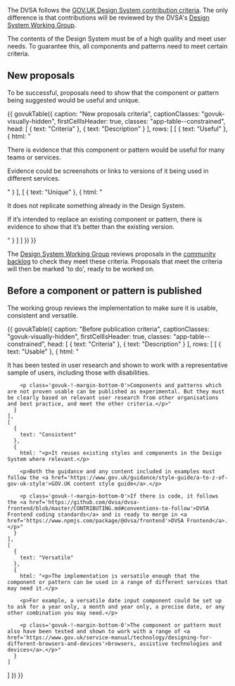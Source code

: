 The DVSA follows the [GOV.UK Design System contribution criteria](https://design-system.service.gov.uk/community/contribution-criteria/). The only difference is that contributions will be reviewed by the DVSA's [Design System Working Group](/community/design-system-working-group/).

The contents of the Design System must be of a high quality and meet user needs. To guarantee this, all components and patterns need to meet certain criteria.

## New proposals

To be successful, proposals need to show that the component or pattern being suggested would be useful and unique.

{{ govukTable({
  caption: "New proposals criteria",
  captionClasses: "govuk-visually-hidden",
  firstCellIsHeader: true,
  classes: "app-table--constrained",
  head: [
    {
      text: "Criteria"
    },
    {
      text: "Description"
    }
  ],
  rows: [
    [
      {
        text: "Useful"
      },
      {
        html: "<p> There is evidence that this component or pattern would be useful for many teams or services.</p>
        <p class='govuk-!-margin-bottom-0'>Evidence could be screenshots or links to versions of it being used in different services.</p>"
      }
    ],
    [
      {
        text: "Unique"
      },
      {
        html: "<p> It does not replicate something already in the Design System. </p>
        <p class='govuk-!-margin-bottom-0'>If it’s intended to replace an existing component or pattern, there is evidence to show that it’s better than the existing version.</p>"
      }
    ]
  ]
}) }}


The [Design System Working Group](/community/design-system-working-group/) reviews proposals in the [community backlog](/community/backlog/) to check they meet these criteria. Proposals that meet the criteria will then be marked 'to do', ready to be worked on.

## Before a component or pattern is published

The working group reviews the implementation to make sure it is usable, consistent and versatile.

{{ govukTable({
  caption: "Before publication criteria",
  captionClasses: "govuk-visually-hidden",
  firstCellIsHeader: true,
  classes: "app-table--constrained",
  head: [
    {
      text: "Criteria"
    },
    {
      text: "Description"
    }
  ],
  rows: [
    [
      {
        text: "Usable"
      },
      {
        html: "<p>It has been tested  in user research and shown to work with a representative sample of users, including those with disabilities.</p>

        <p class='govuk-!-margin-bottom-0'>Components and patterns which are not proven usable can be published as experimental. But they must be clearly based on relevant user research from other organisations and best practice, and meet the other criteria.</p>"
      }
    ],
    [
      {
        text: "Consistent"
      },
      {
        html: "<p>It reuses existing styles and components in the Design System where relevant.</p>

        <p>Both the guidance and any content included in examples must follow the <a href='https://www.gov.uk/guidance/style-guide/a-to-z-of-gov-uk-style'>GOV.UK content style guide</a>.</p>

        <p class='govuk-!-margin-bottom-0'>If there is code, it follows the <a href='https://github.com/dvsa/dvsa-frontend/blob/master/CONTRIBUTING.md#conventions-to-follow'>DVSA Frontend coding standards</a> and is ready to merge in <a href='https://www.npmjs.com/package/@dvsa/frontend'>DVSA Frontend</a>.</p>"
      }
    ],
    [
      {
        text: "Versatile"
      },
      {
        html: "<p>The implementation is versatile enough that the component or pattern can be used in a range of different services that may need it.</p>

        <p>For example, a versatile date input component could be set up to ask for a year only, a month and year only, a precise date, or any other combination you may need.</p>

        <p class='govuk-!-margin-bottom-0'>The component or pattern must also have been tested and shown to work with a range of <a href='https://www.gov.uk/service-manual/technology/designing-for-different-browsers-and-devices'>browsers, assistive technologies and devices</a>.</p>"
      }
    ]
  ]
}) }}
